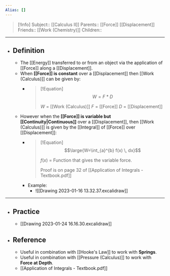 ```yaml
---
Alias: []
---
```

> [!Info]
> Subject:: [[Calculus II]]
> Parents:: [[Force]] [[Displacement]]
> Friends:: [[Work (Chemistry)]]
> Children:: 
---
- ## Definition
	- The [[Energy]] transferred to or from an object via the application of [[Force]] along a [[Displacement]].
	- When **[[Force]] is constant** over a [[Displacement]] then [[Work (Calculus)]] can be given by:
		- > [!Equation]
		  > $$W=F*D$$
		  > 
		  > $W$ = [[Work (Calculus)]]
		  > $F$ = [[Force]]
		  > $D$ = [[Displacement]]
	- However when the **[[Force]] is variable but [[Continuity|Continuous]]** over a [[Displacement]], then [[Work (Calculus)]] is given by the [[Integral]] of [[Force]] over [[Displacement]]:
		- > [!Equation]
		  > $$\large{W=\int_{a}^{b} f(x) \, dx}$$
		  > 
		  > $f(x)$ = Function that gives the variable force.
		  > 
		  > Proof is on page 32 of [[Application of Integrals - Textbook.pdf]]
		- Example:
			- ![[Drawing 2023-01-16 13.32.37.excalidraw]]
---
- ## Practice
	- [[Drawing 2023-01-24 16.16.30.excalidraw]]
- ## Reference
	- Useful in combination with [[Hooke's Law]] to work with **Springs**.
	- Useful in combination with [[Pressure (Calculus)]] to work with **Force at Depth**.
	- [[Application of Integrals - Textbook.pdf]]